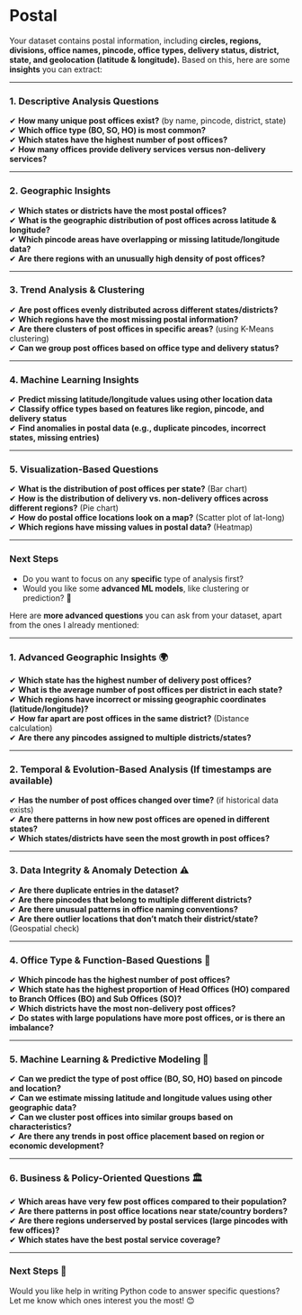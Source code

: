 # Postal 

Your dataset contains postal information, including **circles, regions, divisions, office names, pincode, office types, delivery status, district, state, and geolocation (latitude & longitude).** Based on this, here are some **insights** you can extract:

---

### **1. Descriptive Analysis Questions**  
✔ **How many unique post offices exist?** (by name, pincode, district, state)  
✔ **Which office type (BO, SO, HO) is most common?**  
✔ **Which states have the highest number of post offices?**  
✔ **How many offices provide delivery services versus non-delivery services?**  

---

### **2. Geographic Insights**  
✔ **Which states or districts have the most postal offices?**  
✔ **What is the geographic distribution of post offices across latitude & longitude?**  
✔ **Which pincode areas have overlapping or missing latitude/longitude data?**  
✔ **Are there regions with an unusually high density of post offices?**  

---

### **3. Trend Analysis & Clustering**  
✔ **Are post offices evenly distributed across different states/districts?**  
✔ **Which regions have the most missing postal information?**  
✔ **Are there clusters of post offices in specific areas?** (using K-Means clustering)  
✔ **Can we group post offices based on office type and delivery status?**  

---

### **4. Machine Learning Insights**  
✔ **Predict missing latitude/longitude values using other location data**  
✔ **Classify office types based on features like region, pincode, and delivery status**  
✔ **Find anomalies in postal data (e.g., duplicate pincodes, incorrect states, missing entries)**  

---

### **5. Visualization-Based Questions**  
✔ **What is the distribution of post offices per state?** (Bar chart)  
✔ **How is the distribution of delivery vs. non-delivery offices across different regions?** (Pie chart)  
✔ **How do postal office locations look on a map?** (Scatter plot of lat-long)  
✔ **Which regions have missing values in postal data?** (Heatmap)  

---

### **Next Steps**  
- Do you want to focus on any **specific** type of analysis first?  
- Would you like some **advanced ML models**, like clustering or prediction? 🚀 


Here are **more advanced questions** you can ask from your dataset, apart from the ones I already mentioned:  

---

### **1. Advanced Geographic Insights** 🌍  
✔ **Which state has the highest number of delivery post offices?**  
✔ **What is the average number of post offices per district in each state?**  
✔ **Which regions have incorrect or missing geographic coordinates (latitude/longitude)?**  
✔ **How far apart are post offices in the same district?** (Distance calculation)  
✔ **Are there any pincodes assigned to multiple districts/states?**  

---

### **2. Temporal & Evolution-Based Analysis** (If timestamps are available)  
✔ **Has the number of post offices changed over time?** (if historical data exists)  
✔ **Are there patterns in how new post offices are opened in different states?**  
✔ **Which states/districts have seen the most growth in post offices?**  

---

### **3. Data Integrity & Anomaly Detection** ⚠  
✔ **Are there duplicate entries in the dataset?**  
✔ **Are there pincodes that belong to multiple different districts?**  
✔ **Are there unusual patterns in office naming conventions?**  
✔ **Are there outlier locations that don’t match their district/state?** (Geospatial check)  

---

### **4. Office Type & Function-Based Questions** 🏤  
✔ **Which pincode has the highest number of post offices?**  
✔ **Which state has the highest proportion of Head Offices (HO) compared to Branch Offices (BO) and Sub Offices (SO)?**  
✔ **Which districts have the most non-delivery post offices?**  
✔ **Do states with large populations have more post offices, or is there an imbalance?**  

---

### **5. Machine Learning & Predictive Modeling** 🤖  
✔ **Can we predict the type of post office (BO, SO, HO) based on pincode and location?**  
✔ **Can we estimate missing latitude and longitude values using other geographic data?**  
✔ **Can we cluster post offices into similar groups based on characteristics?**  
✔ **Are there any trends in post office placement based on region or economic development?**  

---

### **6. Business & Policy-Oriented Questions** 🏛  
✔ **Which areas have very few post offices compared to their population?**  
✔ **Are there patterns in post office locations near state/country borders?**  
✔ **Are there regions underserved by postal services (large pincodes with few offices)?**  
✔ **Which states have the best postal service coverage?**  

---

### **Next Steps 🚀**  
Would you like help in writing Python code to answer specific questions? Let me know which ones interest you the most! 😊